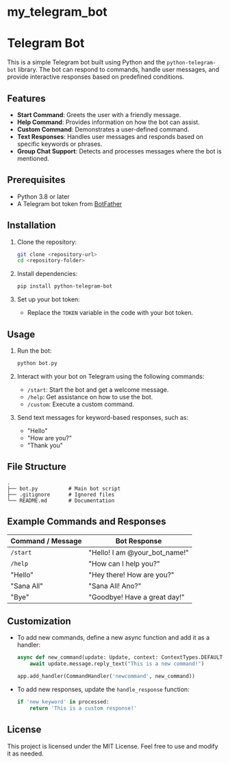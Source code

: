 # my_telegram_bot
# Telegram Bot

This is a simple Telegram bot built using Python and the `python-telegram-bot` library. The bot can respond to commands, handle user messages, and provide interactive responses based on predefined conditions.

## Features

- **Start Command**: Greets the user with a friendly message.
- **Help Command**: Provides information on how the bot can assist.
- **Custom Command**: Demonstrates a user-defined command.
- **Text Responses**: Handles user messages and responds based on specific keywords or phrases.
- **Group Chat Support**: Detects and processes messages where the bot is mentioned.

## Prerequisites

- Python 3.8 or later
- A Telegram bot token from [BotFather](https://core.telegram.org/bots#botfather)

## Installation

1. Clone the repository:
   ```bash
   git clone <repository-url>
   cd <repository-folder>
   ```

2. Install dependencies:
   ```bash
   pip install python-telegram-bot
   ```

3. Set up your bot token:
   - Replace the `TOKEN` variable in the code with your bot token.

## Usage

1. Run the bot:
   ```bash
   python bot.py
   ```

2. Interact with your bot on Telegram using the following commands:
   - `/start`: Start the bot and get a welcome message.
   - `/help`: Get assistance on how to use the bot.
   - `/custom`: Execute a custom command.

3. Send text messages for keyword-based responses, such as:
   - "Hello"
   - "How are you?"
   - "Thank you"

## File Structure

```
.
├── bot.py          # Main bot script
├── .gitignore      # Ignored files
└── README.md       # Documentation
```

## Example Commands and Responses

| Command / Message  | Bot Response                            |
|--------------------|-----------------------------------------|
| `/start`           | "Hello! I am @your_bot_name!"          |
| `/help`            | "How can I help you?"                 |
| "Hello"           | "Hey there! How are you?"             |
| "Sana All"        | "Sana All! Ano?"                      |
| "Bye"             | "Goodbye! Have a great day!"          |

## Customization

- To add new commands, define a new async function and add it as a handler:
  ```python
  async def new_command(update: Update, context: ContextTypes.DEFAULT_TYPE):
      await update.message.reply_text("This is a new command!")
  
  app.add_handler(CommandHandler('newcommand', new_command))
  ```

- To add new responses, update the `handle_response` function:
  ```python
  if 'new keyword' in processed:
      return 'This is a custom response!'
  ```

## License

This project is licensed under the MIT License. Feel free to use and modify it as needed.

